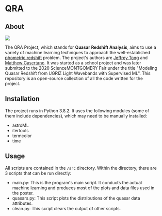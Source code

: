 # QRA

## About
![](https://i.imgur.com/BLBRc9w.png)

The QRA Project, which stands for **Quasar Redshift Analysis**, aims to use a variety of machine learning techniques to approach the well-established [phometric redshift](https://en.wikipedia.org/wiki/Photometric_redshift) problem. The project's authors are [Jeffrey Tong](https://github.com/csytrn) and [Matthew Casertano](https://github.com/mcasertano). It was started as a school project and was later submitted to the 2020 ScienceMONTGOMERY Fair under the title "Modeling Quasar Redshift from UGRIZ Light Wavebands with Supervised ML". This repository is an open-source collection of all the code written for the project.

## Installation
The project runs in Python 3.8.2. It uses the following modules (some of them include dependencies), which may need to be manually installed:
- astroML
- itertools
- termcolor
- time

## Usage
All scripts are contained in the `/src` directory. Within the directory, there are 3 scripts that can be run directly:
- main.py: This is the program's main script. It conducts the actual machine learning and produces most of the plots and data files used in the poster.
- quasars.py: This script plots the distributions of the quasar data attributes.
- clean.py: This script clears the output of other scripts.